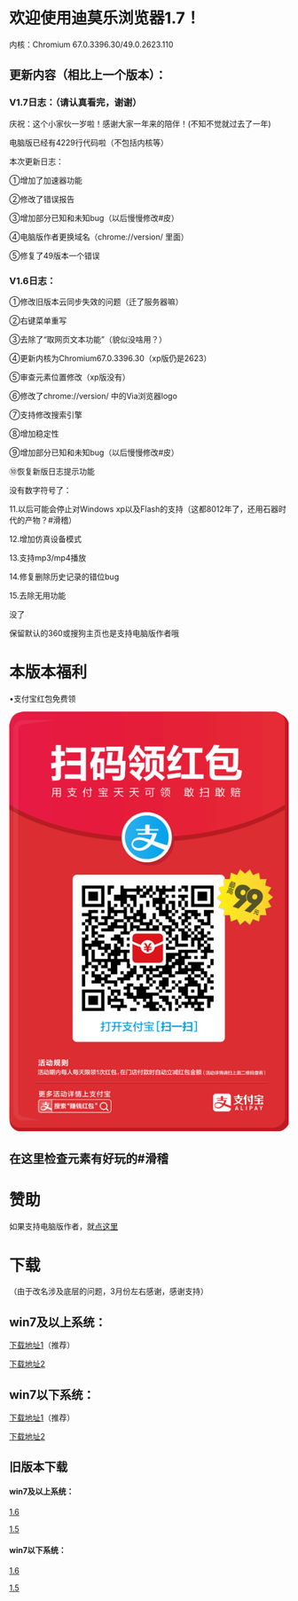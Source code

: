 # 欢迎使用迪莫乐浏览器1.7！

内核：Chromium 67.0.3396.30/49.0.2623.110

## 更新内容（相比上一个版本）：

### V1.7日志：（请认真看完，谢谢）

庆祝：这个小家伙一岁啦！感谢大家一年来的陪伴！(不知不觉就过去了一年)

电脑版已经有4229行代码啦（不包括内核等）


本次更新日志：

①增加了加速器功能

②修改了错误报告

③增加部分已知和未知bug（以后慢慢修改#皮）

④电脑版作者更换域名（chrome://version/ 里面）

⑤修复了49版本一个错误

### V1.6日志：
①修改旧版本云同步失效的问题（迁了服务器嘛）

②右键菜单重写

③去除了“取网页文本功能”（貌似没啥用？）

④更新内核为Chromium67.0.3396.30（xp版仍是2623）

⑤审查元素位置修改（xp版没有）

⑥修改了chrome://version/ 中的Via浏览器logo

⑦支持修改搜索引擎

⑧增加稳定性

⑨增加部分已知和未知bug（以后慢慢修改#皮）

⑩恢复新版日志提示功能

没有数字符号了：

11.以后可能会停止对Windows xp以及Flash的支持（这都8012年了，还用石器时代的产物？#滑稽）

12.增加仿真设备模式

13.支持mp3/mp4播放

14.修复删除历史记录的错位bug

15.去除无用功能

没了


保留默认的360或搜狗主页也是支持电脑版作者哦

# 本版本福利

•支付宝红包免费领

![红包](1524144660703.jpg)

## 在这里检查元素有好玩的#滑稽

<!--你还真的这样以为有？只有一个网站，进去玩玩？ https://dml.ink/admin/ -->

# 赞助

如果支持电脑版作者，就[点这里](love_it.md)

# 下载

（由于改名涉及底层的问题，3月份左右感谢，感谢支持）

## win7及以上系统：

[下载地址1](https://dmlgzs.pipipan.com/fs/11269684-305003370)（推荐）

[下载地址2](https://pan.baidu.com/s/1MNxFZMmfqCtdfGI5tXAreA)

## win7以下系统：

[下载地址1](https://dmlgzs.pipipan.com/fs/11269684-305003385)（推荐）

[下载地址2](https://pan.baidu.com/s/1K8jX3JsYZZoeBIBXm5RCUg)

## 旧版本下载

#### win7及以上系统：

[1.6](https://dmlgzs.pipipan.com/fs/11269684-297895017)

[1.5](https://dmlgzs.pipipan.com/fs/11269684-238791816)

#### win7以下系统：

[1.6](https://dmlgzs.pipipan.com/fs/11269684-297893997)

[1.5](https://dmlgzs.pipipan.com/fs/11269684-238791948)


